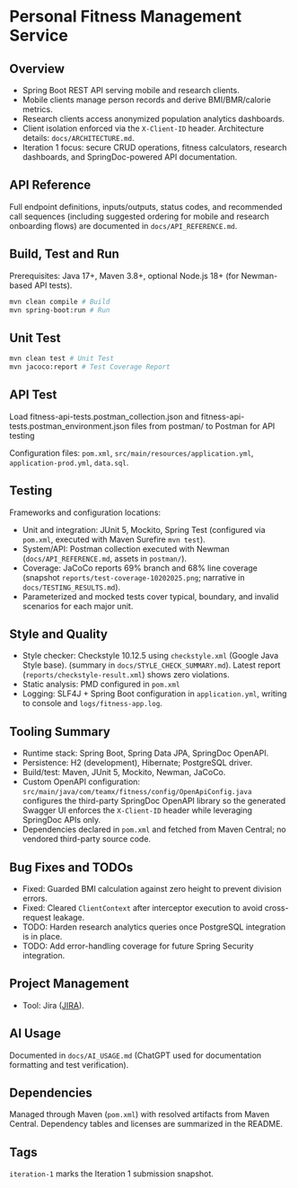 # Personal Fitness Management Service

## Overview
- Spring Boot REST API serving mobile and research clients.
- Mobile clients manage person records and derive BMI/BMR/calorie metrics.
- Research clients access anonymized population analytics dashboards.
- Client isolation enforced via the `X-Client-ID` header. Architecture details: `docs/ARCHITECTURE.md`.
- Iteration 1 focus: secure CRUD operations, fitness calculators, research dashboards, and SpringDoc-powered API documentation.

## API Reference
Full endpoint definitions, inputs/outputs, status codes, and recommended call sequences (including suggested ordering for mobile and research onboarding flows) are documented in `docs/API_REFERENCE.md`.

## Build, Test and Run
Prerequisites: Java 17+, Maven 3.8+, optional Node.js 18+ (for Newman-based API tests).
```bash
mvn clean compile # Build
mvn spring-boot:run # Run
```
## Unit Test
```bash
mvn clean test # Unit Test
mvn jacoco:report # Test Coverage Report
```
## API Test

Load fitness-api-tests.postman_collection.json and fitness-api-tests.postman_environment.json files from postman/ to Postman for API testing

Configuration files: `pom.xml`, `src/main/resources/application.yml`, `application-prod.yml`, `data.sql`.

## Testing
Frameworks and configuration locations:
- Unit and integration: JUnit 5, Mockito, Spring Test (configured via `pom.xml`, executed with Maven Surefire `mvn test`).
- System/API: Postman collection executed with Newman (`docs/API_REFERENCE.md`, assets in `postman/`).
- Coverage: JaCoCo reports 69% branch and 68% line coverage (snapshot `reports/test-coverage-10202025.png`; narrative in `docs/TESTING_RESULTS.md`).
- Parameterized and mocked tests cover typical, boundary, and invalid scenarios for each major unit.

## Style and Quality
- Style checker: Checkstyle 10.12.5 using `checkstyle.xml` (Google Java Style base). (summary in `docs/STYLE_CHECK_SUMMARY.md`). Latest report (`reports/checkstyle-result.xml`) shows zero violations.
- Static analysis: PMD configured in `pom.xml` 
- Logging: SLF4J + Spring Boot configuration in `application.yml`, writing to console and `logs/fitness-app.log`.

## Tooling Summary
- Runtime stack: Spring Boot, Spring Data JPA, SpringDoc OpenAPI.
- Persistence: H2 (development), Hibernate; PostgreSQL driver.
- Build/test: Maven, JUnit 5, Mockito, Newman, JaCoCo.
- Custom OpenAPI configuration: `src/main/java/com/teamx/fitness/config/OpenApiConfig.java` configures the third-party SpringDoc OpenAPI library so the generated Swagger UI enforces the `X-Client-ID` header while leveraging SpringDoc APIs only.
- Dependencies declared in `pom.xml` and fetched from Maven Central; no vendored third-party source code.

## Bug Fixes and TODOs
- Fixed: Guarded BMI calculation against zero height to prevent division errors.
- Fixed: Cleared `ClientContext` after interceptor execution to avoid cross-request leakage.
- TODO: Harden research analytics queries once PostgreSQL integration is in place.
- TODO: Add error-handling coverage for future Spring Security integration.

## Project Management
- Tool: Jira ([JIRA](https://columbia-teamx-coms4156.atlassian.net/jira/software/projects/SCRUM/boards/1)).

## AI Usage
Documented in `docs/AI_USAGE.md` (ChatGPT used for documentation formatting and test verification).

## Dependencies
Managed through Maven (`pom.xml`) with resolved artifacts from Maven Central. Dependency tables and licenses are summarized in the README.

## Tags
`iteration-1` marks the Iteration 1 submission snapshot.

